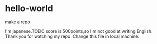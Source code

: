 # hello-world
make a repo

I'm japanese.TOEIC score is 500points,so I'm not good at writing English.
Thank you for watching my repo.
Change this file in local machine.
